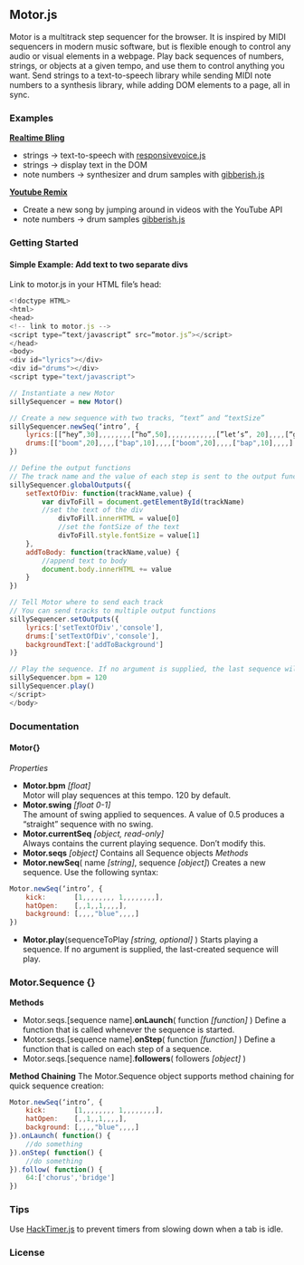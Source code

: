 ## Motor.js
Motor is a multitrack step sequencer for the browser. It is inspired by MIDI sequencers in modern music software, but is flexible enough to control any audio or visual elements in a webpage. Play back sequences of numbers, strings, or objects at a given tempo, and use them to control anything you want. Send strings to a text-to-speech library while sending MIDI note numbers to a synthesis library, while adding DOM elements to a page, all in sync.

### Examples
**[Realtime Bling](http://urmston.xyz/realtimebling)**
- strings -> text-to-speech with [responsivevoice.js](link)
- strings -> display text in the DOM
- note numbers -> synthesizer and drum samples with [gibberish.js](https://github.com/charlieroberts/Gibberish)

**[Youtube Remix](http://urmston.xyz/trackYoutubeRemix)**
- Create a new song by jumping around in videos with the YouTube API
- note numbers -> drum samples [gibberish.js](https://github.com/charlieroberts/Gibberish)

### Getting Started
#### Simple Example: Add text to two separate divs
Link to motor.js in your HTML file’s head:
```javascript
<!doctype HTML>
<html>
<head>
<!-- link to motor.js -->
<script type=“text/javascript” src=“motor.js”></script>
</head>
<body>
<div id="lyrics"></div>
<div id="drums"></div>
<script type="text/javascript">

// Instantiate a new Motor
sillySequencer = new Motor()

// Create a new sequence with two tracks, “text” and “textSize”
sillySequencer.newSeq(‘intro’, {
	lyrics:[[“hey”,30],,,,,,,,[“ho”,50],,,,,,,,,,,,[”let’s”, 20],,,,[“go”,50],,,,,,,,],
	drums:[["boom",20],,,,["bap",10],,,,["boom",20],,,,["bap",10],,,,]
})

// Define the output functions
// The track name and the value of each step is sent to the output functions
sillySequencer.globalOutputs({
	setTextOfDiv: function(trackName,value) {
   		var divToFill = document.getElementById(trackName)
   		//set the text of the div
    		divToFill.innerHTML = value[0]
    		//set the fontSize of the text
    		divToFill.style.fontSize = value[1]
    },
    addToBody: function(trackName,value) {
    	//append text to body
    	document.body.innerHTML += value
    }
})

// Tell Motor where to send each track
// You can send tracks to multiple output functions
sillySequencer.setOutputs({
	lyrics:['setTextOfDiv','console'],
	drums:['setTextOfDiv','console'],
	backgroundText:['addToBackground']
)}

// Play the sequence. If no argument is supplied, the last sequence will play.
sillySequencer.bpm = 120
sillySequencer.play()
</script>
</body>
```

### Documentation
#### Motor{}
*Properties*
* **Motor.bpm** *[float]*   
Motor will play sequences at this tempo. 120 by default.
* **Motor.swing** *[float 0-1]*  
The amount of swing applied to sequences. A value of 0.5 produces a “straight” sequence with no swing.
* **Motor.currentSeq** *[object, read-only]*  
Always contains the current playing sequence. Don’t modify this.
* **Motor.seqs** *[object]*
Contains all Sequence objects
*Methods*
* **Motor.newSeq**( name *[string]*, sequence *[object]*)
Creates a new sequence. Use the following syntax:
```javascript
Motor.newSeq(‘intro’, {  
	kick: 		[1,,,,,,,, 1,,,,,,,,],  
	hatOpen: 	[,,1,,1,,,,],  
	background:	[,,,,"blue",,,,]
})
```
* **Motor.play**(sequenceToPlay *[string, optional]* )
Starts playing a sequence. If no argument is supplied, the last-created sequence will play.

### Motor.Sequence {}
**Methods**
* Motor.seqs.[sequence name].**onLaunch**( function *[function]* )
Define a function that is called whenever the sequence is started.
* Motor.seqs.[sequence name].**onStep**( function *[function]* )
Define a function that is called on each step of a sequence.
* Motor.seqs.[sequence name].**followers**( followers *[object]* )

**Method Chaining**
The Motor.Sequence object supports method chaining for quick sequence creation:
```javascript
Motor.newSeq(‘intro’, {  
	kick: 		[1,,,,,,,, 1,,,,,,,,],  
	hatOpen: 	[,,1,,1,,,,],  
	background:	[,,,,"blue",,,,]
}).onLaunch( function() {
	//do something
}).onStep( function() {
	//do something
}).follow( function() {
	64:['chorus','bridge']
})
```

### Tips
Use [HackTimer.js](https://github.com/turuslan/HackTimer) to prevent timers from slowing down when a tab is idle.
### License

